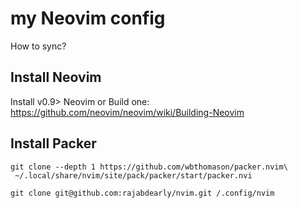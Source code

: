 # my Neovim config

How to sync?


## Install Neovim
Install v0.9> Neovim or Build one: https://github.com/neovim/neovim/wiki/Building-Neovim

## Install Packer

```console
git clone --depth 1 https://github.com/wbthomason/packer.nvim\
 ~/.local/share/nvim/site/pack/packer/start/packer.nvi
```


```console
git clone git@github.com:rajabdearly/nvim.git /.config/nvim

```
